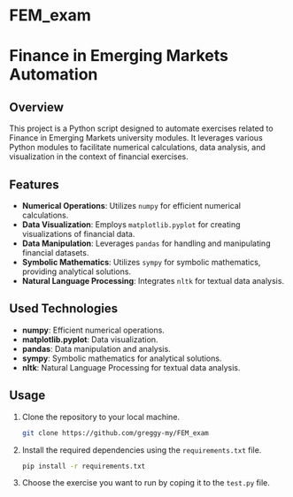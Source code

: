 # FEM_exam

# Finance in Emerging Markets Automation

## Overview

This project is a Python script designed to automate exercises related to Finance in Emerging Markets university modules. It leverages various Python modules to facilitate numerical calculations, data analysis, and visualization in the context of financial exercises.

## Features

- **Numerical Operations**: Utilizes `numpy` for efficient numerical calculations.
- **Data Visualization**: Employs `matplotlib.pyplot` for creating visualizations of financial data.
- **Data Manipulation**: Leverages `pandas` for handling and manipulating financial datasets.
- **Symbolic Mathematics**: Utilizes `sympy` for symbolic mathematics, providing analytical solutions.
- **Natural Language Processing**: Integrates `nltk` for textual data analysis.

## Used Technologies

- **numpy**: Efficient numerical operations.
- **matplotlib.pyplot**: Data visualization.
- **pandas**: Data manipulation and analysis.
- **sympy**: Symbolic mathematics for analytical solutions.
- **nltk**: Natural Language Processing for textual data analysis.

## Usage

1. Clone the repository to your local machine.

   ```bash
   git clone https://github.com/greggy-my/FEM_exam
   ```

2. Install the required dependencies using the `requirements.txt` file.

   ```bash
   pip install -r requirements.txt
   ```

3. Choose the exercise you want to run by coping it to the `test.py` file.


